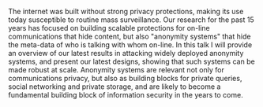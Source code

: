 The internet was built without strong privacy protections, making its use today susceptible to routine mass surveillance. Our research for the past 15 years has focused on building scalable protections for on-line communications that hide content, but also "anonymity systems" that hide the meta-data of who is talking with whom on-line. In this talk I will provide an overview of our latest results in attacking widely deployed anonymity systems, and present our latest designs, showing that such systems can be made robust at scale. Anonymity systems are relevant not only for communications privacy, but also as building blocks for private queries, social networking and private storage, and are likely to become a fundamental building block of information security in the years to come.

